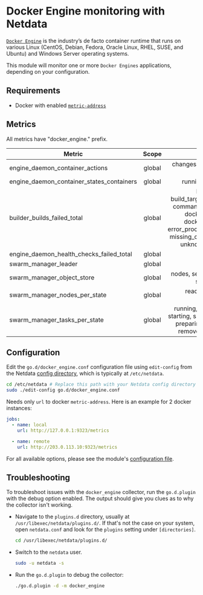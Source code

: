 <!--
title: "Docker Engine monitoring with Netdata"
description: "Monitor the health and performance of the Docker Engine runtime with zero configuration, per-second metric granularity, and interactive visualizations."
custom_edit_url: "https://github.com/netdata/go.d.plugin/edit/master/modules/docker_engine/README.md"
sidebar_label: "Docker Engine"
learn_status: "Published"
learn_topic_type: "References"
learn_rel_path: "References/Collectors references/Virtualized environments/Containers"
-->

# Docker Engine monitoring with Netdata

[`Docker Engine`](https://docs.docker.com/engine/) is the industry’s de facto container runtime that runs on various
Linux (CentOS, Debian, Fedora, Oracle Linux, RHEL, SUSE, and Ubuntu) and Windows Server operating systems.

This module will monitor one or more `Docker Engines` applications, depending on your configuration.

## Requirements

- Docker with enabled [`metric-address`](https://docs.docker.com/config/thirdparty/prometheus/)

## Metrics

All metrics have "docker_engine." prefix.

| Metric                                    | Scope  |                                                                                                         Dimensions                                                                                                          |   Units    |
|-------------------------------------------|:------:|:---------------------------------------------------------------------------------------------------------------------------------------------------------------------------------------------------------------------------:|:----------:|
| engine_daemon_container_actions           | global |                                                                                           changes, commit, create, delete, start                                                                                            | actions/s  |
| engine_daemon_container_states_containers | global |                                                                                                  running, paused, stopped                                                                                                   | containers |
| builder_builds_failed_total               | global | build_canceled, build_target_not_reachable_error, command_not_supported_error, dockerfile_empty_error, dockerfile_syntax_error, error_processing_commands_error, missing_onbuild_arguments_error, unknown_instruction_error |  fails/s   |
| engine_daemon_health_checks_failed_total  | global |                                                                                                            fails                                                                                                            |  events/s  |
| swarm_manager_leader                      | global |                                                                                                          is_leader                                                                                                          |    bool    |
| swarm_manager_object_store                | global |                                                                                     nodes, services, tasks, networks, secrets, configs                                                                                      |  objects   |
| swarm_manager_nodes_per_state             | global |                                                                                             ready, down, unknown, disconnected                                                                                              |   nodes    |
| swarm_manager_tasks_per_state             | global |                                                running, failed, ready, rejected, starting, shutdown, new, orphaned, preparing, pending, complete, remove, accepted, assigned                                                |   tasks    |

## Configuration

Edit the `go.d/docker_engine.conf` configuration file using `edit-config` from the
Netdata [config directory](https://learn.netdata.cloud/docs/configure/nodes), which is typically at `/etc/netdata`.

```bash
cd /etc/netdata # Replace this path with your Netdata config directory
sudo ./edit-config go.d/docker_engine.conf
```

Needs only `url` to docker `metric-address`. Here is an example for 2 docker instances:

```yaml
jobs:
  - name: local
    url: http://127.0.0.1:9323/metrics

  - name: remote
    url: http://203.0.113.10:9323/metrics
```

For all available options, please see the
module's [configuration file](https://github.com/netdata/go.d.plugin/blob/master/config/go.d/docker_engine.conf).

## Troubleshooting

To troubleshoot issues with the `docker_engine` collector, run the `go.d.plugin` with the debug option enabled. The
output should give you clues as to why the collector isn't working.

- Navigate to the `plugins.d` directory, usually at `/usr/libexec/netdata/plugins.d/`. If that's not the case on
  your system, open `netdata.conf` and look for the `plugins` setting under `[directories]`.

  ```bash
  cd /usr/libexec/netdata/plugins.d/
  ```

- Switch to the `netdata` user.

  ```bash
  sudo -u netdata -s
  ```

- Run the `go.d.plugin` to debug the collector:

  ```bash
  ./go.d.plugin -d -m docker_engine
  ```
